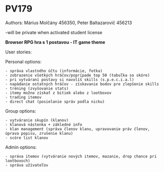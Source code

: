 # PV179
Authors: Márius Molčány 456350, Peter Baltazarovič 456213

-will be private when activated student license

<b>Browser RPG hra s 1 postavou - IT game theme</b>

User stories:

  Personal options:
  
    - správa vlastného účtu (informácie, fotka)
    - zobrazenie všetkých hráčov/poprípade top 50 (tabuľka so skóre)
    - pri vytváraní postavy si navolíš skills (s.p.e.c.i.a.l)
    - napádanie ostatných hráčov - získavanie bodov pre zlepšenie skills
    - tréning (zvyšovanie stats)
    - itemy možno získať z bitiek alebo z lootboxov
    - trading itemov
    - direct chat (posielanie správ podla nicku)

  Group options:
  
    - vytváranie skupín (klanov)
    - klanová nástenka + zákledné info 
    - klan management (správa členov klanu, upravovanie práv členov, úprava popisu, zrušenie klanu)
    - scóre list klanov

  Admin options:
  
    - správa itemov (vytváranie nových itemov, mazanie, drop chance pri lootboxoch)
    - správa užívateľov
    
